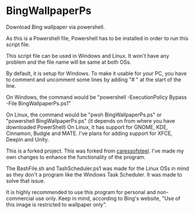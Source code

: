 # BingWallpaperPs
Download Bing wallpaper via powershell.

As this is a Powershell file, Powershell has to be installed in order to run this script file.

This script file can be used in Windows and Linux. It won't have any problem and the file name will be same at both OSs.

By default, it is setup for Windows. To make it usable for your PC, you have to comment and uncomment some lines by adding "# " at the start of the line.

On Windows, the command would be "powershell -ExecutionPolicy Bypass -File BingWallpaperPs.ps1"

On Linux, the command would be "pwsh BingWallpaperPs.ps" or "powershell BingWallpaperPs.ps" (it depends on from where you have downloaded PowerShell)
On Linux, it has support for GNOME, KDE, Cinnamon, Budgie and MATE. I've plans for adding support for XFCE, Deepin and Unity.

This is a forked project. This was forked from [caressofsteel](https://github.com/caressofsteel/bingwallpaper). I've made my own changes to enhance the functionality of the program.

The BashFile.sh and TashScheduler.ps1 was made for the Linux OSs in mind as they don't a program like the Windows Task Scheduler. It was made to solve that issue.

It is highly recommended to use this program for personal and non-commercial use only. Keep in mind, according to Bing's website, "Use of this image is restricted to wallpaper only".
